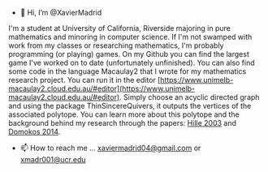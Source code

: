 - 👋 Hi, I’m @XavierMadrid

I'm a student at University of California, Riverside majoring in pure mathematics and minoring in computer science. If I'm not swamped with work from my classes or researching mathematics, I'm probably programming (or playing) games. On my Github you can find the largest game I've worked on to date (unfortunately unfinished). You can also find some code in the language Macaulay2 that I wrote for my mathematics research project. You can run it in the editor [https://www.unimelb-macaulay2.cloud.edu.au/#editor](https://www.unimelb-macaulay2.cloud.edu.au/#editor). Simply choose an acyclic directed graph and using the package ThinSincereQuivers, it outputs the vertices of the associated polytope. You can learn more about this polytope and the background behind my research through the papers: [Hille 2003](https://www.sciencedirect.com/science/article/pii/S0024379502004068) and [Domokos 2014](https://doi.org/10.48550/arXiv.1402.5096).

- 📫 How to reach me ... xaviermadrid04@gmail.com or xmadr001@ucr.edu

<!---
XavierMadrid/XavierMadrid is a ✨ special ✨ repository because its `README.md` (this file) appears on your GitHub profile.
You can click the Preview link to take a look at your changes.
--->
